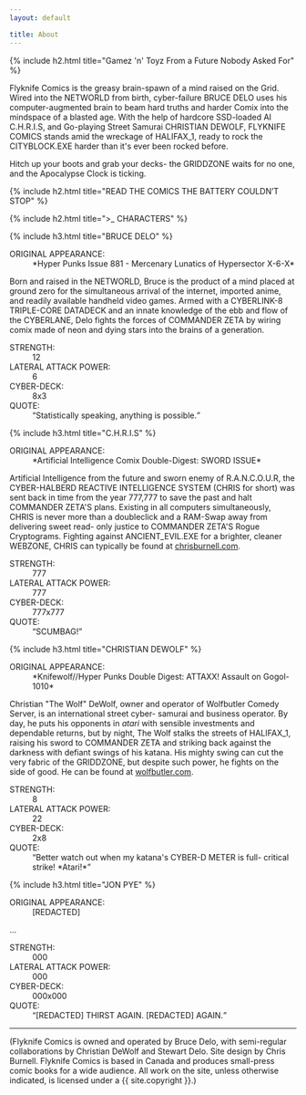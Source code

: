 ```yaml
---
layout: default

title: About
---
```


{% include h2.html title="Gamez 'n' Toyz From a Future Nobody Asked For" %}



Flyknife Comics is the greasy brain-spawn of a mind raised on the Grid. Wired into the NETWORLD from birth, cyber-failure
BRUCE DELO uses his computer-augmented brain to beam hard truths and harder Comix into the mindspace of a blasted age.
With the help of hardcore SSD-loaded AI C.H.R.I.S, and Go-playing Street Samurai CHRISTIAN DEWOLF, FLYKNIFE COMICS stands
amid the wreckage of HALIFAX_1, ready to rock the CITYBLOCK.EXE harder than it's ever been rocked before.

Hitch up your boots and grab your decks- the GRIDDZONE waits for no one, and the Apocalypse Clock is ticking.



{% include h2.html title="READ THE COMICS THE BATTERY COULDN’T STOP" %}



{% include h2.html title=">_ CHARACTERS" %}



{% include h3.html title="BRUCE DELO" %}

<dl>
    <dt>ORIGINAL APPEARANCE:</dt>
    <dd>*Hyper Punks Issue 881 - Mercenary Lunatics of Hypersector X-6-X*</dd>
</dl>

Born and raised in the NETWORLD, Bruce is the product of a mind placed at ground zero for the simultaneous arrival of
the internet, imported anime, and readily available handheld video games. Armed with a CYBERLINK-8 TRIPLE-CORE DATADECK
and an innate knowledge of the ebb and flow of the CYBERLANE, Delo fights the forces of COMMANDER ZETA by wiring comix
made of neon and dying stars into the brains of a generation.

<dl>
    <dt>STRENGTH:</dt>
    <dd>12</dd>
    <dt>LATERAL ATTACK POWER:</dt>
    <dd>6</dd>
    <dt>CYBER-DECK:</dt>
    <dd>8x3</dd>
    <dt>QUOTE:</dt>
    <dd><q>Statistically speaking, anything is possible.</q></dd>
</dl>



{% include h3.html title="C.H.R.I.S" %}

<dl>
    <dt>ORIGINAL APPEARANCE:</dt>
    <dd>*Artificial Intelligence Comix Double-Digest: SWORD ISSUE*</dd>
</dl>

Artificial Intelligence from the future and sworn enemy of R.A.N.C.O.U.R, the CYBER-HALBERD REACTIVE INTELLIGENCE SYSTEM
(CHRIS for short) was sent back in time from the year 777,777 to save the past and halt COMMANDER ZETA'S plans. Existing
in all computers simultaneously, CHRIS is never more than a doubleclick and a RAM-Swap away from delivering sweet read-
only justice to COMMANDER ZETA'S Rogue Cryptograms. Fighting against ANCIENT_EVIL.EXE for a brighter, cleaner WEBZONE,
CHRIS can typically be found at [chrisburnell.com](https://chrisburnell.com).

<dl>
    <dt>STRENGTH:</dt>
    <dd>777</dd>
    <dt>LATERAL ATTACK POWER:</dt>
    <dd>777</dd>
    <dt>CYBER-DECK:</dt>
    <dd>777x777</dd>
    <dt>QUOTE:</dt>
    <dd><q>SCUMBAG!</q></dd>
</dl>



{% include h3.html title="CHRISTIAN DEWOLF" %}

<dl>
    <dt>ORIGINAL APPEARANCE:</dt>
    <dd>*Knifewolf//Hyper Punks Double Digest: ATTAXX! Assault on Gogol-1010*</dd>
</dl>

Christian "The Wolf" DeWolf, owner and operator of Wolfbutler Comedy Server, is an international street cyber-
samurai and business operator. By day, he puts his opponents in *atari* with sensible investments and dependable returns,
but by night, The Wolf stalks the streets of HALIFAX_1, raising his sword to COMMANDER ZETA and striking back against
the darkness with defiant swings of his katana. His mighty swing can cut the very fabric of the GRIDDZONE, but despite
such power, he fights on the side of good. He can be found at [wolfbutler.com](http://wolfbutler.com).

<dl>
    <dt>STRENGTH:</dt>
    <dd>8</dd>
    <dt>LATERAL ATTACK POWER:</dt>
    <dd>22</dd>
    <dt>CYBER-DECK:</dt>
    <dd>2x8</dd>
    <dt>QUOTE:</dt>
    <dd><q>Better watch out when my katana's CYBER-D METER is full- critical strike! *Atari!*</q></dd>
</dl>



{% include h3.html title="JON PYE" %}

<dl>
    <dt>ORIGINAL APPEARANCE:</dt>
    <dd>[REDACTED]</dd>
</dl>

...

<dl>
    <dt>STRENGTH:</dt>
    <dd>000</dd>
    <dt>LATERAL ATTACK POWER:</dt>
    <dd>000</dd>
    <dt>CYBER-DECK:</dt>
    <dd>000x000</dd>
    <dt>QUOTE:</dt>
    <dd><q>[REDACTED] THIRST AGAIN. [REDACTED] AGAIN.</q></dd>
</dl>



--------



(Flyknife Comics is owned and operated by Bruce Delo, with semi-regular collaborations by Christian DeWolf and Stewart Delo. Site design by Chris Burnell. Flyknife Comics is based in Canada and produces small-press comic books for a wide audience. All work on the site, unless otherwise indicated, is licensed under a {{ site.copyright }}.)

